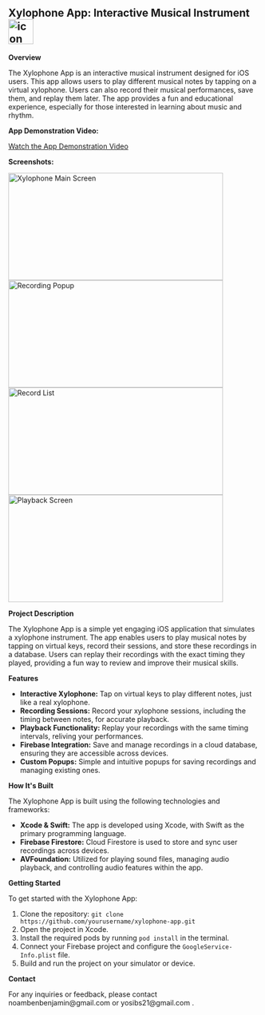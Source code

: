 <h2>Xylophone App: Interactive Musical Instrument <img src="https://example.com/path/to/xylophone-icon.png" alt="icon" width="50" height="50"></h2>
<p><strong>Overview</strong></p>
<p>The Xylophone App is an interactive musical instrument designed for iOS users. This app allows users to play different musical notes by tapping on a virtual xylophone. Users can also record their musical performances, save them, and replay them later. The app provides a fun and educational experience, especially for those interested in learning about music and rhythm.</p>
<p><strong>App Demonstration Video:</strong></p>
<a href="https://www.youtube.com/watch?v=example">Watch the App Demonstration Video</a>
<p></p> <!-- Add an empty paragraph for spacing -->
<p><strong>Screenshots:</strong></p>
<img src="https://github.com/user-attachments/assets/d3020c82-3883-4f9c-a8e6-2358f7af8985" alt="Xylophone Main Screen" width="430" height="215">
<img src="https://github.com/user-attachments/assets/4211c895-7fab-4686-8fd4-3f9565476b73" alt="Recording Popup" width="430" height="215">
<img src="https://github.com/user-attachments/assets/78b95cfa-33dd-4aba-bd4a-22a3830bcc50" alt="Record List" width="430" height="215">
<img src="https://github.com/user-attachments/assets/3c421057-0fc8-47b6-b5be-325e4aa44acd" alt="Playback Screen" width="430" height="215">
<p><strong>Project Description</strong></p>
<p>The Xylophone App is a simple yet engaging iOS application that simulates a xylophone instrument. The app enables users to play musical notes by tapping on virtual keys, record their sessions, and store these recordings in a database. Users can replay their recordings with the exact timing they played, providing a fun way to review and improve their musical skills.</p>
<p><strong>Features</strong></p>
<ul>
  <li><strong>Interactive Xylophone:</strong> Tap on virtual keys to play different notes, just like a real xylophone.</li>
  <li><strong>Recording Sessions:</strong> Record your xylophone sessions, including the timing between notes, for accurate playback.</li>
  <li><strong>Playback Functionality:</strong> Replay your recordings with the same timing intervals, reliving your performances.</li>
  <li><strong>Firebase Integration:</strong> Save and manage recordings in a cloud database, ensuring they are accessible across devices.</li>
  <li><strong>Custom Popups:</strong> Simple and intuitive popups for saving recordings and managing existing ones.</li>
</ul>
<p><strong>How It's Built</strong></p>
<p>The Xylophone App is built using the following technologies and frameworks:</p>
<ul>
  <li><strong>Xcode & Swift:</strong> The app is developed using Xcode, with Swift as the primary programming language.</li>
  <li><strong>Firebase Firestore:</strong> Cloud Firestore is used to store and sync user recordings across devices.</li>
  <li><strong>AVFoundation:</strong> Utilized for playing sound files, managing audio playback, and controlling audio features within the app.</li>
</ul>
<p><strong>Getting Started</strong></p>
<p>To get started with the Xylophone App:</p>
<ol>
  <li>Clone the repository: <code>git clone https://github.com/yourusername/xylophone-app.git</code></li>
  <li>Open the project in Xcode.</li>
  <li>Install the required pods by running <code>pod install</code> in the terminal.</li>
  <li>Connect your Firebase project and configure the <code>GoogleService-Info.plist</code> file.</li>
  <li>Build and run the project on your simulator or device.</li>
</ol>
<p><strong>Contact</strong></p>
<p>For any inquiries or feedback, please contact noambenbenjamin@gmail.com or yosibs21@gmail.com .</p>
